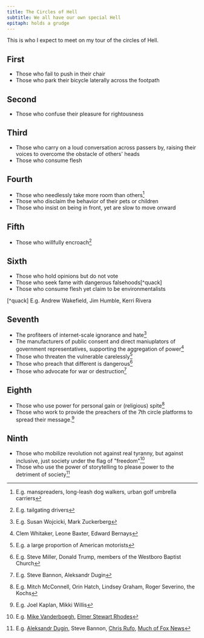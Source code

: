 ```yaml
---
title: The Circles of Hell
subtitle: We all have our own special Hell
epitaph: holds a grudge
---
```


This is who I expect to meet on my tour of the circles of Hell.

## First
<!-- Limbo -->

- Those who fail to push in their chair
- Those who park their bicycle laterally across the footpath

## Second
<!-- Lust -->

- Those who confuse their pleasure for rightousness

## Third
<!-- Gluttony -->

- Those who carry on a loud conversation across passers by, raising their voices to overcome the obstacle of others' heads
- Those who consume flesh

## Fourth
<!-- Greed -->

- Those who needlessly take more room than others[^big]
- Those who disclaim the behavior of their pets or children
- Those who insist on being in front, yet are slow to move onward

[^big]: E.g. manspreaders, long-leash dog walkers, urban golf umbrella carriers

## Fifth
<!-- Anger -->

- Those who willfully encroach[^encroach]

[^encroach]: E.g. tailgating drivers

## Sixth
<!-- Heresy -->

- Those who hold opinions but do not vote
- Those who seek fame with dangerous falsehoods[^quack]
- Those who consume flesh yet claim to be environmentalists

[^quack] E.g. Andrew Wakefield, Jim Humble, Kerri Rivera

## Seventh
<!-- Violence -->

- The profiteers of internet-scale ignorance and hate[^media]
- The manufacturers of public consent and direct maniuplators of government representatives, supporting the aggregation of power[^lobby]
- Those who threaten the vulnerable carelessly[^drivers]
- Those who preach that different is dangerous[^nazis]
- Those who advocate for war or destruction[^hawks]

[^media]:  E.g. Susan Wojcicki, Mark Zuckerberg
[^lobby]: Clem Whitaker, Leone Baxter, Edward Bernays
[^drivers]: E.g. a large proportion of American motorists
[^nazis]: E.g. Steve Miller, Donald Trump, members of the Westboro Baptist Church
[^hawks]: E.g. Steve Bannon, Aleksandr Dugin

## Eighth
<!-- Fraud -->

- Those who use power for personal gain or (religious) spite[^spite]
- Those who work to provide the preachers of the 7th circle platforms to spread their message.[^statusquo]

[^spite]: E.g. Mitch McConnell, Orin Hatch, Lindsey Graham, Roger Severino, the Kochs
[^statusquo]: E.g. Joel Kaplan, Mikki Willis

## Ninth
<!-- Treachery -->

- Those who mobilize revolution not against real tyranny, but against inclusive, just society under the flag of "freedom"[^patriots]
- Those who use the power of storytelling to please power to the detriment of society[^svengali]

[^patriots]: E.g. [Mike Vanderboegh](https://en.wikipedia.org/wiki/3_Percenters), [Elmer Stewart Rhodes](https://www.splcenter.org/fighting-hate/extremist-files/individual/elmer-stewart-rhodes-0)
[^svengali]: E.g. [Aleksandr Dugin](https://en.wikipedia.org/wiki/Aleksandr_Dugin), Steve Bannon, [Chris Rufo](https://www.wsj.com/articles/new-left-urbanists-want-to-remake-your-city-11566512564), [Much of Fox News](https://www.wired.com/story/fox-news-is-now-a-threat-to-national-security/)
